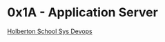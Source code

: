 # 0x1A - Application Server

[Holberton School Sys Devops](https://github.com/Jilroge7/holberton-system_engineering-devops.git)
